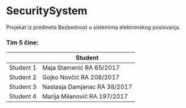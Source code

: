 # SecuritySystem

Projekat iz predmeta Bezbednost u sistemima elektronskog poslovanja.

### Tim 5 čine:
|  | Student |
| ------ | ------ |
| Student 1 | Maja Stamenić RA 65/2017| 
| Student 2 | Gojko Novčić RA 208/2017| 
| Student 3 | Nastasja Damjanac RA 38/2017|
| Student 4 | Marija Milanović RA 197/2017|
